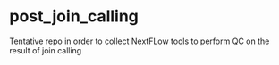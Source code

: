 # post_join_calling
Tentative repo in order to collect NextFLow tools to perform QC on the result of join calling
